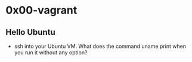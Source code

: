 # 0x00-vagrant
## Hello Ubuntu

- ssh into your Ubuntu VM. What does the command uname print when you run it without any option?
